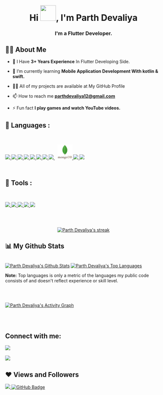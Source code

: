 <h1 align="center">Hi <img src="https://raw.githubusercontent.com/MartinHeinz/MartinHeinz/master/wave.gif" height="50px" width="50px">, I'm Parth Devaliya</h1>
<h3 align="center">I'm a Flutter Developer.</h3>


## 🙋‍♂️ About Me

- 🔭 I Have **3+ Years Experience** In Flutter Developing Side.

- 🌱 I’m currently learning **Mobile Application Development With kotlin & swift.**

- 👨‍💻 All of my projects are available at My GitHub Profile

- 📫 How to reach me **parthdevaliya12@gmail.com**

- ⚡ Fun fact **I play games and watch YouTube videos.**

## 🚀 Languages :
<br>
<p align="left"> 
    <a href="https://www.java.com" target="_blank"> <img src="https://img.icons8.com/color/48/000000/java-coffee-cup-logo.png"/> </a>
    <a href="https://flutter.dev/" target="_blank"> <img src="https://img.icons8.com/color/48/000000/flutter.png"/> </a>
    <a href="https://dart.dev/" target="_blank"> <img src="https://img.icons8.com/color/48/000000/dart.png"/> </a> 
    <a href="https://isocpp.org/" target="_blank"> <img src="https://img.icons8.com/color/48/000000/c-plus-plus-logo.png"/> </a>
    <a href="https://www.eclipse.org/" target="_blank"> <img src="https://img.icons8.com/color/48/000000/html-5.png"/> </a> 
    <a href="https://www.w3schools.com/css/" target="_blank"> <img src="https://img.icons8.com/color/48/000000/css3.png"/> </a>
    <a href="https://www.python.org" target="_blank"> <img src="https://img.icons8.com/color/48/000000/python.png"/> </a>
    <a style="padding-right:8px;" href="https://www.mysql.com/" target="_blank"> <img src="https://img.icons8.com/fluent/50/000000/mysql-logo.png"/> </a>
    <a href="https://www.mongodb.com/" target="_blank"> <img src="https://raw.githubusercontent.com/devicons/devicon/master/icons/mongodb/mongodb-original-wordmark.svg" alt="mongodb" width="48" height="48"/> </a> 
    <a href="https://firebase.google.com/" target="_blank"> <img src="https://img.icons8.com/color/48/000000/firebase.png"/> </a>
    <a href="https://git-scm.com/" target="_blank"> <img src="https://img.icons8.com/color/48/000000/git.png"/> </a> 
</p>
<br>

## 🚀 Tools :
<br>
<p align="left"> 
    <a href="https://code.visualstudio.com/" target="_blank"> <img src="https://img.icons8.com/color/48/000000/visual-studio-code-2019.png"/> </a>
    <a href="https://github.com/" target="_blank"><img src="https://img.icons8.com/nolan/48/github.png"/> </a>
    <a href="https://developer.android.com/studio/" target="_blank"> <img src="https://img.icons8.com/fluent/48/000000/android-os.png"/> </a> 
    <a href="https://www.w3.org/html/" target="_blank"> <img src="https://img.icons8.com/office/40/000000/java-eclipse.png"/> </a> 
    <a href="https://www.sublimetext.com/" target="_blank"> <img src="https://img.icons8.com/fluent/48/000000/sublime-text.png"/> </a>
</p>
<br>

<!-- [![React Badge](https://img.shields.io/badge/-React-61DBFB?style=for-the-badge&labelColor=black&logo=react&logoColor=61DBFB)](#)  [![Javascript Badge](https://img.shields.io/badge/-Javascript-F0DB4F?style=for-the-badge&labelColor=black&logo=javascript&logoColor=F0DB4F)](#) [![Typescript Badge](https://img.shields.io/badge/-Typescript-007acc?style=for-the-badge&labelColor=black&logo=typescript&logoColor=007acc)](#) [![Nodejs Badge](https://img.shields.io/badge/-Nodejs-3C873A?style=for-the-badge&labelColor=black&logo=node.js&logoColor=3C873A)](#) [![GraphQL Badge](https://img.shields.io/badge/-GraphQl-e535ab?style=for-the-badge&labelColor=black&logo=node.js&logoColor=e535ab)](#) -->
<br/>

<p align="center">
    <a href="https://github-readme-streak-stats.herokuapp.com/?user=ParthDevaliya&theme=cobalt&hide_border=false&">
        <img title="🔥 Get streak stats for your profile at git.io/streak-stats" alt="Parth Devaliya's streak" src="https://github-readme-streak-stats.herokuapp.com/?user=ParthDevaliya&theme=radical&background=0d111722"/>
    </a>
</p>

## 📊 My Github Stats

  <br/>
    <a href="https://github-readme-stats.vercel.app/api?username=ParthDevaliya&show_icons=true&count_private=true&theme=radical&hide_border=false&"><img alt="Parth Devaliya's Github Stats" src="https://github-readme-stats.vercel.app/api?username=ParthDevaliya&show_icons=true&count_private=true&theme=radical&hide_border=true&bg_color=0d111722" /></a>
  <a href="https://github-readme-stats.vercel.app/api/top-langs/?username=ParthDevaliya&&langs_count=8&count_private=true&layout=compact&theme=radical&hide_border=false&"><img alt="Parth Devaliya's Top Languages" src="https://github-readme-stats.vercel.app/api/top-langs/?username=ParthDevaliya&&langs_count=8&count_private=true&layout=compact&theme=radical&hide_border=true&bg_color=0d111722" /></a>
  
  <!-- <a href="https://github-readme-stats.vercel.app/api/wakatime?username=ParthDevaliya&&langs_count=20&count_private=true&layout=compact&theme=radical&hide_border=false&"><img alt="Parth Devaliya's Wakatime Stats" src="https://github-readme-stats.vercel.app/api/wakatime?username=ParthDevaliya&&langs_count=20&count_private=true&layout=compact&theme=radical&hide_border=true&bg_color=0d111722" /></a>
  <br/> -->
  <b>Note:</b> Top languages is only a metric of the languages my public code consists of and doesn't reflect experience or skill level.


<br/>
<br/>

<a href="https://activity-graph.herokuapp.com/graph?username=ParthDevaliya&theme=dracula&bg_color=0D1117&point=FFFFFF&hide_border=false"><img alt="Parth Devaliya's Activity Graph" src="https://activity-graph.herokuapp.com/graph?username=ParthDevaliya&theme=redical&bg_color=0d111722&point=FFFFFF&hide_border=true" /></a>

<br/>
<br/>

## Connect with me:
<p align="left">

<a href = "https://www.linkedin.com/in/parth-devaliya-79a56220a/"><img src="https://img.icons8.com/fluent/48/000000/linkedin.png"/></a>
<!-- <a href = "https://twitter.com/ParthDevaliya"><img src="https://img.icons8.com/fluent/48/000000/twitter.png"/></a> -->
<a href = "https://www.instagram.com/parth__devaliya/"><img src="https://img.icons8.com/fluent/48/000000/instagram-new.png"/></a>
<!-- <a href = "https://www.facebook.com/darshitrudani112001"><img src="https://img.icons8.com/color/48/000000/facebook.png"/></a> -->

</p>

## ❤ Views and Followers
<a href="https://github.com/ParthDevaliya/github-profile-views-counter">
    <img src="https://komarev.com/ghpvc/?username=ParthDevaliya">
</a>
<a href="https://github.com/ParthDevaliya?tab=followers"><img src="https://img.shields.io/github/followers/ParthDevaliya?label=Followers&style=social" alt="GitHub Badge"></a>
